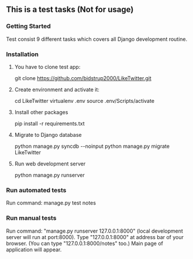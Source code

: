 ## This is a test tasks (Not for usage)

### Getting Started
Test consist 9 different tasks which covers all Django development routine.

### Installation

1. You have to clone test app:

	git clone https://github.com/bidstrup2000/LikeTwitter.git

2. Create environment and activate it:

	cd LikeTwitter
	virtualenv .env
	source .env/Scripts/activate

3. Install other packages

	pip install -r requirements.txt
	
4. Migrate to Django database

	python manage.py syncdb --noinput
	python manage.py migrate LikeTwitter
	
5. Run web development server

	python manage.py runserver


### Run automated tests

Run command: manage.py test notes

### Run manual tests

Run command: "manage.py runserver 127.0.0.1:8000" (local development server will run at port:8000).
Type "127.0.0.1:8000" at address bar of your browser. (You can type "127.0.0.1:8000/notes" too.)
Main page of application will appear.
